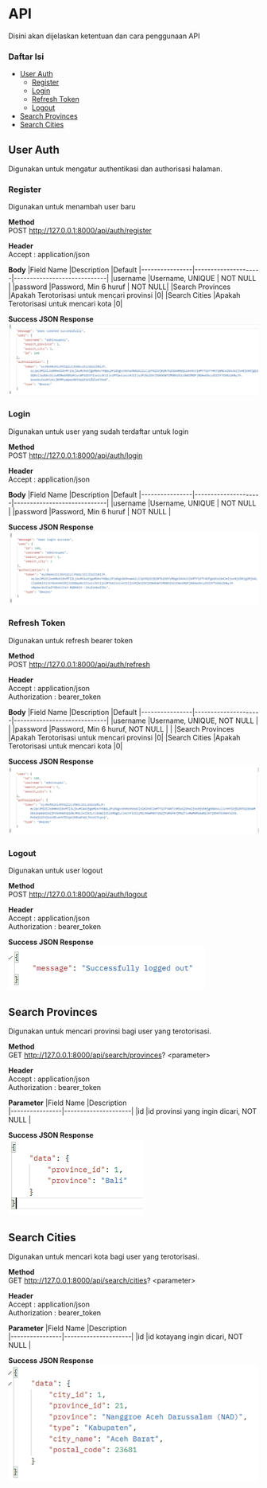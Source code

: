 # API
Disini akan dijelaskan ketentuan dan cara penggunaan API
### Daftar Isi
 - [User Auth](#user-auth)
	 - [Register](#register)
	 - [Login](#login)
	 - [Refresh Token](#refresh)
	 - [Logout](#logout)
 - [Search Provinces](#search-provinces)
 - [Search Cities](#search-cities)

## User Auth<a name="user-auth"/>
Digunakan untuk mengatur authentikasi dan authorisasi halaman.

### Register<a name="register"/>
Digunakan untuk menambah user baru <br />

**Method**  <br />
POST http://127.0.0.1:8000/api/auth/register <br />

**Header**  <br />
Accept	: application/json <br />

**Body** 
|Field Name    |Description             |Default
|----------------|---------------------|-----------------------------|
|username			|Username, UNIQUE      | NOT NULL | 
|password     		|Password, Min 6 huruf | NOT NULL|
|Search Provinces	|Apakah Terotorisasi untuk mencari provinsi	   |0|
|Search Cities		|Apakah Terotorisasi untuk mencari kota	   |0|

**Success JSON Response** <br />
![register](https://github.com/Gerrystev/DOT/blob/main/asset/register.png?raw=true)

### Login<a name="login"/>
Digunakan untuk user yang sudah terdaftar untuk login <br />

**Method**  <br />
POST http://127.0.0.1:8000/api/auth/login<br />

**Header**  <br />
Accept	: application/json <br />

**Body** 
|Field Name    |Description             |Default
|----------------|---------------------|-----------------------------|
|username			|Username, UNIQUE      | NOT NULL | 
|password     		|Password, Min 6 huruf | NOT NULL |

**Success JSON Response** <br />
![login](https://github.com/Gerrystev/DOT/blob/main/asset/login.png?raw=true)

### Refresh Token<a name="refresh"/>
Digunakan untuk refresh bearer token<br />

**Method**  <br />
POST http://127.0.0.1:8000/api/auth/refresh<br />

**Header**  <br />
Accept	: application/json <br />
Authorization	: bearer_token <br />

**Body** 
|Field Name    |Description             |Default
|----------------|---------------------|-----------------------------|
|username			|Username, UNIQUE, NOT NULL      | | 
|password     		|Password, Min 6 huruf, NOT NULL | |
|Search Provinces	|Apakah Terotorisasi untuk mencari provinsi	   |0|
|Search Cities		|Apakah Terotorisasi untuk mencari kota	   |0|

**Success JSON Response** <br />
![refresh](https://github.com/Gerrystev/DOT/blob/main/asset/refresh.png?raw=true)

### Logout<a name="logout"/>
Digunakan untuk user logout<br />

**Method**  <br />
POST http://127.0.0.1:8000/api/auth/logout<br />

**Header**  <br />
Accept	: application/json <br />
Authorization	: bearer_token <br />

**Success JSON Response** <br />
![logout](https://github.com/Gerrystev/DOT/blob/main/asset/logout.png?raw=true)

## Search Provinces<a name="search-provinces"/>
Digunakan untuk mencari provinsi bagi user yang terotorisasi.

**Method**  <br />
GET http://127.0.0.1:8000/api/search/provinces? <parameter\><br />

**Header**  <br />
Accept	: application/json <br />
Authorization	: bearer_token <br />

**Parameter** 
|Field Name    |Description             
|----------------|---------------------|
|id			|id provinsi yang ingin dicari, NOT NULL      |

**Success JSON Response** <br />
![provinces](https://github.com/Gerrystev/DOT/blob/main/asset/provinces.png?raw=true)

## Search Cities<a name="search-cities"/>
Digunakan untuk mencari kota bagi user yang terotorisasi.

**Method**  <br />
GET http://127.0.0.1:8000/api/search/cities? <parameter\><br />

**Header**  <br />
Accept	: application/json <br />
Authorization	: bearer_token <br />

**Parameter** 
|Field Name    |Description             
|----------------|---------------------|
|id			|id kotayang ingin dicari, NOT NULL      |

**Success JSON Response** <br />
![cities](https://github.com/Gerrystev/DOT/blob/main/asset/cities.png?raw=true)
